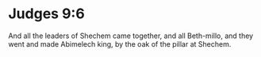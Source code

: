 # Judges 9:6

And all the leaders of Shechem came together, and all Beth-millo, and they went and made Abimelech king, by the oak of the pillar at Shechem.
